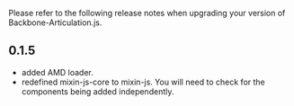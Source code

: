 Please refer to the following release notes when upgrading your version of Backbone-Articulation.js.

## 0.1.5

* added AMD loader.
* redefined mixin-js-core to mixin-js. You will need to check for the components being added independently.